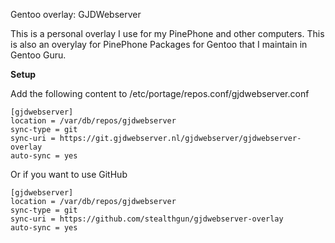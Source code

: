 Gentoo overlay: GJDWebserver

This is a personal overlay I use for my PinePhone and other computers.
This is also an overylay for PinePhone Packages for Gentoo that I maintain in Gentoo Guru.


**Setup**

Add the following content to /etc/portage/repos.conf/gjdwebserver.conf

```
[gjdwebserver]
location = /var/db/repos/gjdwebserver
sync-type = git
sync-uri = https://git.gjdwebserver.nl/gjdwebserver/gjdwebserver-overlay
auto-sync = yes
```

Or if you want to use GitHub

```
[gjdwebserver]
location = /var/db/repos/gjdwebserver
sync-type = git
sync-uri = https://github.com/stealthgun/gjdwebserver-overlay
auto-sync = yes
```
